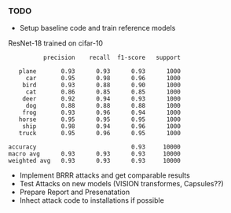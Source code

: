 ### TODO

- Setup baseline code and train reference models

ResNet-18 trained on cifar-10 

              precision    recall  f1-score   support

       plane       0.93      0.93      0.93      1000
         car       0.95      0.98      0.96      1000
        bird       0.93      0.88      0.90      1000
         cat       0.86      0.85      0.85      1000
        deer       0.92      0.94      0.93      1000
         dog       0.88      0.88      0.88      1000
        frog       0.93      0.96      0.94      1000
       horse       0.95      0.95      0.95      1000
        ship       0.98      0.94      0.96      1000
       truck       0.95      0.96      0.95      1000

    accuracy                           0.93     10000
    macro avg      0.93      0.93      0.93     10000
    weighted avg   0.93      0.93      0.93     10000



- Implement BRRR attacks and get comparable results
- Test Attacks on new models (VISION transformes, Capsules??)
- Prepare Report and Presenatation
- Inhect attack code to installations if possible
